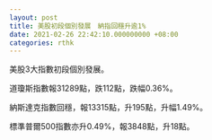 ```yaml
---
layout: post
title: 美股初段個別發展　納指回穩升逾1%
date: 2021-02-26 22:42:10.000000000 +08:00
categories: rthk
---
```


美股3大指數初段個別發展。

道瓊斯指數報31289點，跌112點，跌幅0.36%。

納斯達克指數回穩，報13315點，升195點，升幅1.49%。

標準普爾500指數亦升0.49%，報3848點，升18點。
